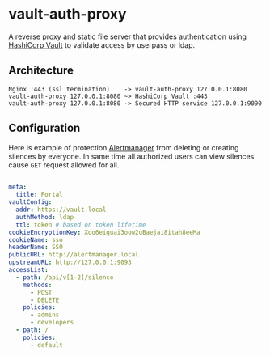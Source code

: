 # vault-auth-proxy

A reverse proxy and static file server that provides authentication using [HashiCorp Vault](https://www.vaultproject.io) to validate access by userpass or ldap.

## Architecture

```
Nginx :443 (ssl termination)    -> vault-auth-proxy 127.0.0.1:8080
vault-auth-proxy 127.0.0.1:8080 ~> HashiCorp Vault :443
vault-auth-proxy 127.0.0.1:8080 -> Secured HTTP service 127.0.0.1:9090
```

## Configuration

Here is example of protection [Alertmanager](https://prometheus.io/docs/alerting/alertmanager/) from deleting or creating silences by everyone. In same time all authorized users can view silences cause `GET` request allowed for all.

```yaml
---
meta:
  title: Portal
vaultConfig:
  addr: https://vault.local
  authMethod: ldap
  ttl: token # based on token lifetime
cookieEncryptionKey: Xoo6eiquai3oow2uBaejai8itah8eeMa
cookieName: sso
headerName: SSO
publicURL: http://alertmanager.local
upstreamURL: http://127.0.0.1:9093
accessList:
  - path: /api/v[1-2]/silence
    methods:
      - POST
      - DELETE
    policies:
      - admins
      - developers
  - path: /
    policies:
      - default
```

